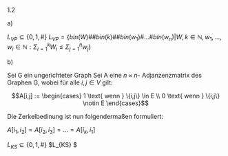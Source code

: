 1.2

a)

$L_{VP} \subseteq \{0,1,\# \}$
$L_{VP} = \left\{ bin(W)\#\#bin(k)\#\#bin(w_{1})\#\dots \# bin(w_{n}) | W,k \in \mathbb{N}, w_{1},\dots,w_{i} \in \mathbb{N}: \Sigma_{i=1}^{k} W_{i} \leq \Sigma^{n}_{j=1} w_{j}  \right\}$

b)

Sei G ein ungerichteter Graph
Sei A eine $n\times n$- Adjanzenzmatrix des Graphen G, wobei für alle $i,j \in V$ gilt: 

$$A[i,j] := \begin{cases} 1 \text{ wenn } \{i,j\} \in E \\ 0 \text{ wenn } \{i,j\} \notin E \end{cases}$$

Die Zerkelbedinung ist nun folgendermaßen formuliert:

$A[i_{1},i_{2}] = A[i_{2},i_{3}] = \dots = A[i_{k},i_{1}]$

$L_{KS} \subseteq \{0,1,\# \}$
$L_{KS} $